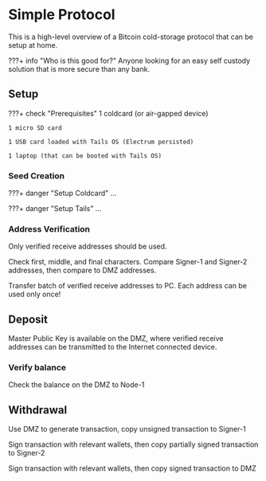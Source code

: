 # Simple Protocol

This is a high-level overview of a Bitcoin
 cold-storage protocol that can be setup
 at home.

???+ info "Who is this good for?"
    Anyone looking for an easy
    self custody solution that
    is more secure than any bank.


## Setup

???+ check "Prerequisites"
    1 coldcard (or air-gapped device)

    1 micro SD card

    1 USB card loaded with Tails OS (Electrum persisted)
    
    1 laptop (that can be booted with Tails OS)
    

### Seed Creation

???+ danger "Setup Coldcard"
    ...

???+ danger "Setup Tails"
    ...


### Address Verification

Only verified receive addresses should be used.

Check first, middle, and final characters.
Compare Signer-1 and Signer-2 addresses, then
 compare to DMZ addresses.

Transfer batch of verified receive addresses
 to PC.
Each address can be used only once!


## Deposit 

Master Public Key is available on the DMZ,
 where verified receive addresses can be 
 transmitted to the Internet connected device.


### Verify balance

Check the balance on the DMZ to Node-1


## Withdrawal 

Use DMZ to generate transaction, 
 copy unsigned transaction to Signer-1

Sign transaction with relevant wallets,
 then copy partially signed transaction
 to Signer-2 

Sign transaction with relevant wallets,
 then copy signed transaction to DMZ






